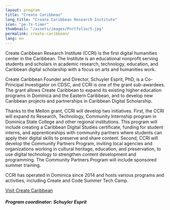 ```yaml
---
layout: program
title: "Create Caribbean"
long_title: "Create Caribbean Research Institute"
icon: "pe-7s-timer"
thumbnail: "/assets/images/Portfolio/5.jpg"
permalink: create-caribbean/
lang: en
---
```


<div class="portfolio-details">
    <p>Create Caribbean Research Institute (CCRI) is the first digital humanities center in the Caribbean. The Institute is an educational nonprofit serving students and scholars in academic research, technology, education, and Caribbean digital scholarship with a focus on arts and humanities work.</p>
    <p>Create Caribbean Founder and Director, Schuyler Esprit, PhD, is a Co-Principal Investigator on CDSC, and CCRI is one of the grant sub-awardees. The grant allows Create Caribbean to expand its existing higher education programs in Dominica and the Eastern Caribbean, and to develop new Caribbean projects and partnerships in Caribbean Digital Scholarship.</p>
    <p>Thanks to the Mellon grant, CCRI will develop two initiatives. First, the CCRI will expand its Research, Technology, Community Internship program in Dominica State College and other regional institutions. This program will include creating a Caribbean Digital Studies certificate, funding for student interns, and apprenticeships with community partners where students can apply their digital skills to preserve and share content. Second, CCRI will develop the Community Partners Program, inviting local agencies and organizations working in cultural heritage, education, and preservation, to use digital technology to strengthen content development and programming. The Community Partners Program will include sponsored summer training.</p>
    <p>CCRI has operated in Dominica since 2014 and hosts various programs and activities, including Create and Code Summer Tech Camp.</p>
    <div class="project-demo-btn">
    <a class="btn project-btn" href="http://createcaribbean.org" target="_blank">Visit Create Caribbean</a>
        <h5>Program coordinator: Schuyler Esprit</h5>
    </div>  
</div>

